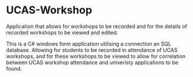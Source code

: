 # UCAS-Workshop
Application that allows for workshops to be recorded and for the details of recorded workshops to be viewed and edited.

This is a C# windows form application utilising a connection an SQL database. Allowing for students to be recorded in attendance of UCAS workshops, and for these workshops to be viewed to allow for correlation between UCAS workshop attendance and univeristy applications to be found. 
